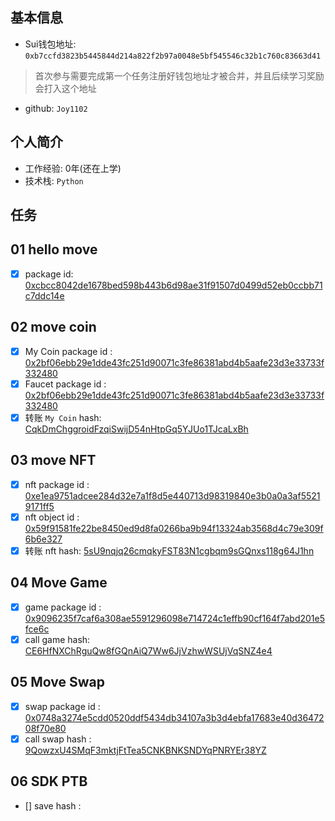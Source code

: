 ## 基本信息
- Sui钱包地址: `0xb7ccfd3823b5445844d214a822f2b97a0048e5bf545546c32b1c760c83663d41`
> 首次参与需要完成第一个任务注册好钱包地址才被合并，并且后续学习奖励会打入这个地址
- github: `Joy1102`

## 个人简介
- 工作经验: 0年(还在上学)
- 技术栈: `Python`

## 任务

##   01 hello move  
- [x] package id: [0xcbcc8042de1678bed598b443b6d98ae31f91507d0499d52eb0ccbb71c7ddc14e](https://testnet.suivision.xyz/package/0xcbcc8042de1678bed598b443b6d98ae31f91507d0499d52eb0ccbb71c7ddc14e)

##   02 move coin
- [x] My Coin package id : [0x2bf06ebb29e1dde43fc251d90071c3fe86381abd4b5aafe23d3e33733f332480](https://suivision.xyz/package/0x2bf06ebb29e1dde43fc251d90071c3fe86381abd4b5aafe23d3e33733f332480)
- [x] Faucet package id : [0x2bf06ebb29e1dde43fc251d90071c3fe86381abd4b5aafe23d3e33733f332480](https://suivision.xyz/package/0x2bf06ebb29e1dde43fc251d90071c3fe86381abd4b5aafe23d3e33733f332480)
- [x] 转账 `My Coin` hash: [CqkDmChggroidFzqiSwijD54nHtpGq5YJUo1TJcaLxBh](https://suivision.xyz/txblock/CqkDmChggroidFzqiSwijD54nHtpGq5YJUo1TJcaLxBh)

##   03 move NFT
- [x] nft package id : [0xe1ea9751adcee284d32e7a1f8d5e440713d98319840e3b0a0a3af55219171ff5](https://suivision.xyz/package/0xe1ea9751adcee284d32e7a1f8d5e440713d98319840e3b0a0a3af55219171ff5)
- [x] nft object id : [0x59f91581fe22be8450ed9d8fa0266ba9b94f13324ab3568d4c79e309f6b6e327](https://suivision.xyz/object/0x59f91581fe22be8450ed9d8fa0266ba9b94f13324ab3568d4c79e309f6b6e327)
- [x] 转账 nft  hash: [5sU9nqjq26cmqkyFST83N1cgbqm9sGQnxs118g64J1hn](https://suivision.xyz/txblock/5sU9nqjq26cmqkyFST83N1cgbqm9sGQnxs118g64J1hn)

##   04 Move Game
- [x] game package id : [0x9096235f7caf6a308ae5591296098e714724c1effb90cf164f7abd201e5fce6c](https://suivision.xyz/package/0x9096235f7caf6a308ae5591296098e714724c1effb90cf164f7abd201e5fce6c)
- [x] call game hash: [CE6HfNXChRguQw8fGQnAiQ7Ww6JjVzhwWSUjVqSNZ4e4](https://suivision.xyz/txblock/CE6HfNXChRguQw8fGQnAiQ7Ww6JjVzhwWSUjVqSNZ4e4)

##   05 Move Swap
- [x] swap package id : [0x0748a3274e5cdd0520ddf5434db34107a3b3d4ebfa17683e40d3647208f70e80](https://suivision.xyz/package/0x0748a3274e5cdd0520ddf5434db34107a3b3d4ebfa17683e40d3647208f70e80)
- [x] call swap hash : [9QowzxU4SMqF3mktjFtTea5CNKBNKSNDYqPNRYEr38YZ](https://suivision.xyz/txblock/9QowzxU4SMqF3mktjFtTea5CNKBNKSNDYqPNRYEr38YZ)

##   06 SDK PTB
- [] save hash :